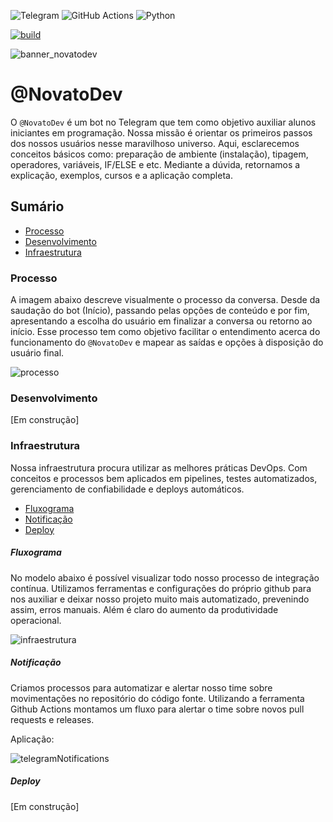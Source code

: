 <img alt="Telegram" src="https://img.shields.io/badge/Telegram-2CA5E0?style=for-the-badge&logo=telegram&logoColor=white" /> <img alt="GitHub Actions" src="https://img.shields.io/badge/github%20actions%20-%232671E5.svg?&style=for-the-badge&logo=github%20actions&logoColor=white"/> <img alt="Python" src="https://img.shields.io/badge/python%20-%2314354C.svg?&style=for-the-badge&logo=python&logoColor=white"/> 

[![build](https://img.shields.io/wercker/build/wercker/go-wercker-api.svg)](https://github.com/LucasRejanio/chatbot-telegram/actions)

![banner_novatodev](https://user-images.githubusercontent.com/52427398/116485616-093a2900-a862-11eb-99fe-d6fee3eaadb1.png)

# @NovatoDev

O `@NovatoDev` é um bot no Telegram que tem como objetivo auxiliar alunos iniciantes em programação. Nossa missão é orientar os primeiros passos dos nossos usuários nesse maravilhoso universo. Aqui, esclarecemos conceitos básicos como: preparação de ambiente (instalação), tipagem, operadores, variáveis, IF/ELSE e etc. Mediante a dúvida, retornamos a explicação, exemplos, cursos e a aplicação completa.

## Sumário

- [Processo](#processo)
- [Desenvolvimento](#desenvolvimento)
- [Infraestrutura](#infraestrutura)

### Processo

A imagem abaixo descreve visualmente o processo da conversa. Desde da saudação do bot (Início), passando pelas opções de conteúdo e por fim, apresentando a escolha do usuário em finalizar a conversa ou retorno ao início. Esse processo tem como objetivo facilitar o entendimento acerca do funcionamento do `@NovatoDev` e mapear as saídas e opções à disposição do usuário final.

![processo](https://user-images.githubusercontent.com/52427398/116485787-76e65500-a862-11eb-9c81-a48f19b14966.png)

### Desenvolvimento
[Em construção]

### Infraestrutura

Nossa infraestrutura procura utilizar as melhores práticas DevOps. Com conceitos e processos bem aplicados em pipelines, testes automatizados, gerenciamento de confiabilidade e deploys automáticos.

- [Fluxograma](#fluxograma)
- [Notificação](#notificação)
- [Deploy](#deploy)

##### Fluxograma

No modelo abaixo é possível visualizar todo nosso processo de integração contínua. Utilizamos ferramentas e configurações do próprio github para nos auxiliar e deixar nosso projeto muito mais automatizado, prevenindo assim, erros manuais. Além é claro do aumento da produtividade operacional.

![infraestrutura](https://user-images.githubusercontent.com/52427398/116484557-b1022780-a85f-11eb-8f4c-ab042bf0d329.png)

##### Notificação

Criamos processos para automatizar e alertar nosso time sobre movimentações no repositório do código fonte. Utilizando a ferramenta Github Actions montamos um fluxo para alertar o time sobre novos pull requests e releases.

Aplicação:

![telegramNotifications](https://user-images.githubusercontent.com/52427398/116475257-f7e82100-a84f-11eb-8b85-41b83d910498.png)

##### Deploy
[Em construção]
